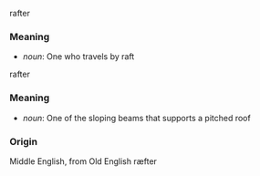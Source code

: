 rafter
### Meaning
+ _noun_: One who travels by raft

rafter
### Meaning
+ _noun_: One of the sloping beams that supports a pitched roof

### Origin

Middle English, from Old English ræfter
